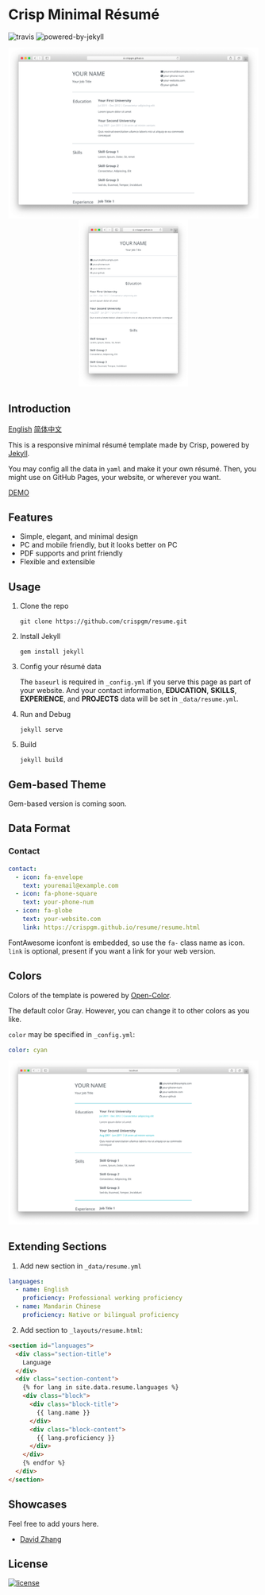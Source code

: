 # Crisp Minimal Résumé

![travis](https://travis-ci.org/crispgm/resume.svg)
![powered-by-jekyll](https://img.shields.io/badge/powered%20by-jekyll-blue.svg)

<p align="center">
  <img src="screenshots/resume-desktop.png" width="578" />
  <img src="screenshots/resume-mobile.png" width="220" />
</p>

## Introduction

[English](/README.md) [简体中文](/README_zh-CN.md)

This is a responsive minimal résumé template made by Crisp, powered by [Jekyll](http://jekyllrb.com/).

You may config all the data in `yaml` and make it your own résumé. Then, you might use on GitHub Pages, your website, or wherever you want.

[DEMO](https://crispgm.github.io/resume/resume.html)

## Features

* Simple, elegant, and minimal design
* PC and mobile friendly, but it looks better on PC
* PDF supports and print friendly
* Flexible and extensible

## Usage

1. Clone the repo

    ```shell
    git clone https://github.com/crispgm/resume.git
    ```

2. Install Jekyll

    ```shell
    gem install jekyll
    ```

3. Config your résumé data

    The `baseurl` is required in `_config.yml` if you serve this page as part of your website. And your contact information, __EDUCATION__, __SKILLS__, __EXPERIENCE__, and __PROJECTS__ data will be set in `_data/resume.yml`.

4. Run and Debug

    ```shell
    jekyll serve
    ```

5. Build

    ```shell
    jekyll build
    ```

## Gem-based Theme

Gem-based version is coming soon.

## Data Format

### Contact

```yaml
contact:
  - icon: fa-envelope
    text: youremail@example.com
  - icon: fa-phone-square
    text: your-phone-num
  - icon: fa-globe
    text: your-website.com
    link: https://crispgm.github.io/resume/resume.html
```

FontAwesome iconfont is embedded, so use the `fa-` class name as icon. `link` is optional, present if you want a link for your web version.

## Colors

Colors of the template is powered by [Open-Color](https://yeun.github.io/open-color/).

The default color Gray. However, you can change it to other colors as you like.

`color` may be specified in `_config.yml`:

```yaml
color: cyan
```

<img src="screenshots/resume-with-color.png" width="578" />

## Extending Sections

1. Add new section in `_data/resume.yml`

  ```yaml
  languages:
    - name: English
      proficiency: Professional working proficiency
    - name: Mandarin Chinese
      proficiency: Native or bilingual proficiency
  ```

2. Add section to `_layouts/resume.html`:

  ```html
  <section id="languages">
    <div class="section-title">
      Language
    </div>
    <div class="section-content">
      {% for lang in site.data.resume.languages %}
      <div class="block">
        <div class="block-title">
          {{ lang.name }}
        </div>
        <div class="block-content">
          {{ lang.proficiency }}
        </div>
      </div>
      {% endfor %}
    </div>
  </section>
  ```

## Showcases

Feel free to add yours here.

* [David Zhang](https://crispgm.com/resume/)

## License

[![license](https://img.shields.io/github/license/crispgm/resume.svg)](/LICENSE)
